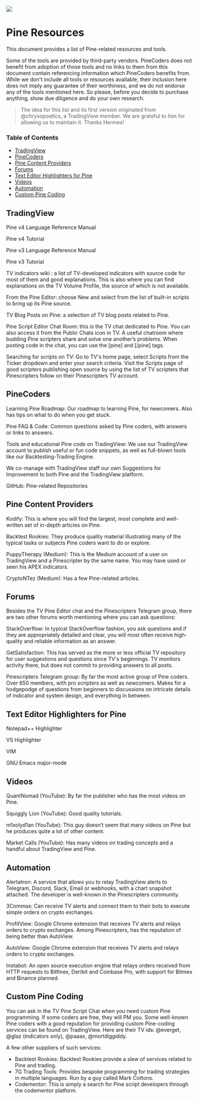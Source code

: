 [<img src="http://pinecoders.com/images/PineCodersLong.png">](http://pinecoders.com)

# Pine Resources

This document provides a list of Pine-related resources and tools.

Some of the tools are provided by third-party vendors. PineCoders does not benefit from adoption of those tools and no links to them from this document contain referencing information which PineCoders benefits from. While we don't include all tools or resources available, their inclusion here does not imply any guarantee of their worthiness, and we do not endorse any of the tools mentioned here. So please, before you decide to purchase anything, show due diligence and do your own research.

> The idea for this list and its first version originated from @chrysopoetics, a TradingView member. We are grateful to him for allowing us to maintain it. Thanks Hermes!

### Table of Contents

- [TradingView](#tradingview)
- [PineCoders](#pinecoders)
- [Pine Content Providers](#pine-content-providers)
- [Forums](#forums)
- [Text Editor Highlighters for Pine](#text-editor-highlighters-for-pine)
- [Videos](#videos)
- [Automation](#automation)
- [Custom Pine Coding](#custom-pine-coding)

## TradingView
Pine v4 Language Reference Manual

Pine v4 Tutorial

Pine v3 Language Reference Manual

Pine v3 Tutorial

TV indicators wiki : a list of TV-developed indicators with source code for most of them and good explanations. This is also where you can find explanations on the TV Volume Profile, the source of which is not available.

From the Pine Editor: choose New and select from the list of built-in scripts to bring up its Pine source.

TV Blog Posts on Pine: a selection of TV blog posts related to Pine.

Pine Script Editor Chat Room: this is the TV chat dedicated to Pine. You can also access it from the Public Chats icon in TV. A useful chatroom where budding Pine scripters share and solve one another’s problems. When posting code in the chat, you can use the [pine] and [/pine] tags.

Searching for scripts on TV: Go to TV's home page, select Scripts from the Ticker dropdown and enter your search criteria.
Visit the Scripts page of good scripters publishing open source by using the list of TV scripters that Pinescripters follow on their Pinescripters TV account.

## PineCoders
Learning Pine Roadmap: Our roadmap to learning Pine, for newcomers. Also has tips on what to do when you get stuck.

Pine FAQ & Code: Common questions asked by Pine coders, with answers or links to answers.

Tools and educational Pine code on TradingView: We use our TradingView account to publish useful or fun code snippets, as well as full-blown tools like our Backtesting-Trading Engine.

We co-manage with TradingView staff our own Suggestions for Improvement to both Pine and the TradingView platform.

GitHub: Pine-related Repositories

## Pine Content Providers
Kodify: This is where you will find the largest, most complete and well-written set of in-depth articles on Pine.

Backtest Rookies: They produce quality material illustrating many of the typical tasks or subjects Pine coders want to do or explore.

PuppyTherapy (Medium): This is the Medium account of a user on TradingView and a Pinescripter by the same name. You may have used or seen his APEX indicators.

CryptoNTez (Medium): Has a few Pine-related articles.

## Forums
Besides the TV Pine Editor chat and the Pinescripters Telegram group, there are two other forums worth mentioning where you can ask questions:

StackOverflow: In typical StackOverflow fashion, you ask questions and if they are appropriately detailed and clear, you will most often receive high-quality and reliable information as an answer.

GetSatisfaction: This has served as the more or less official TV repository for user suggestions and questions since TV's beginnings. TV monitors activity there, but does not commit to providing answers to all posts.

Pinescripters Telegram group: By far the most active group of Pine coders. Over 650 members, with pro scripters as well as newcomers. Makes for a hodgepodge of questions from beginners to discussions on intricate details of indicator and system design, and everything in between. 

## Text Editor Highlighters for Pine
Notepad++ Highlighter

VS Highlighter

VIM

GNU Emacs major-mode

## Videos
QuantNomad (YouTube): By far the publisher who has the most videos on Pine.

Squiggly Lion (YouTube): Good quality tutorials.

m1xolyd1an (YouTube): This guy doesn’t seem that many videos on Pine but he produces quite a lot of other content.

Market Calls (YouTube): Has many videos on trading concepts and a handful about TradingView and Pine.

## Automation
Alertatron: A service that allows you to relay TradingView alerts to Telegram, Discord, Slack, Email or webhooks, with a chart snapshot attached. The developer is well-known in the Pinescripters community.

3Commas: Can receive TV alerts and connect them to their bots to execute simple orders on crypto exchanges.

ProfitView: Google Chrome extension that receives TV alerts and relays orders to crypto exchanges. Among Pinescripters, has the reputation of being better than AutoView.

AutoView: Google Chrome extension that receives TV alerts and relays orders to crypto exchanges.

Instabot: An open source execution engine that relays orders received from HTTP requests to Bitfinex, Deribit and Coinbase Pro, with support for Bitmex and Binance planned.

## Custom Pine Coding
You can ask in the TV Pine Script Chat when you need custom Pine programming. If some coders are free, they will PM you.
Some well-known Pine coders with a good reputation for providing custom Pine-coding services can be found on TradingView. Here are their TV ids: @everget, @glaz (indicators only), @paaax, @mortdiggiddy.

A few other suppliers of such services:
- Backtest Rookies: Backtest Rookies provide a slew of services related to Pine and trading.
- 7G Trading Tools: Provides bespoke programming for trading strategies in multiple languages. Run by a guy called Mark Cottons. 
- Codementor: This is simply a search for Pine script developers through the codementor platform.
